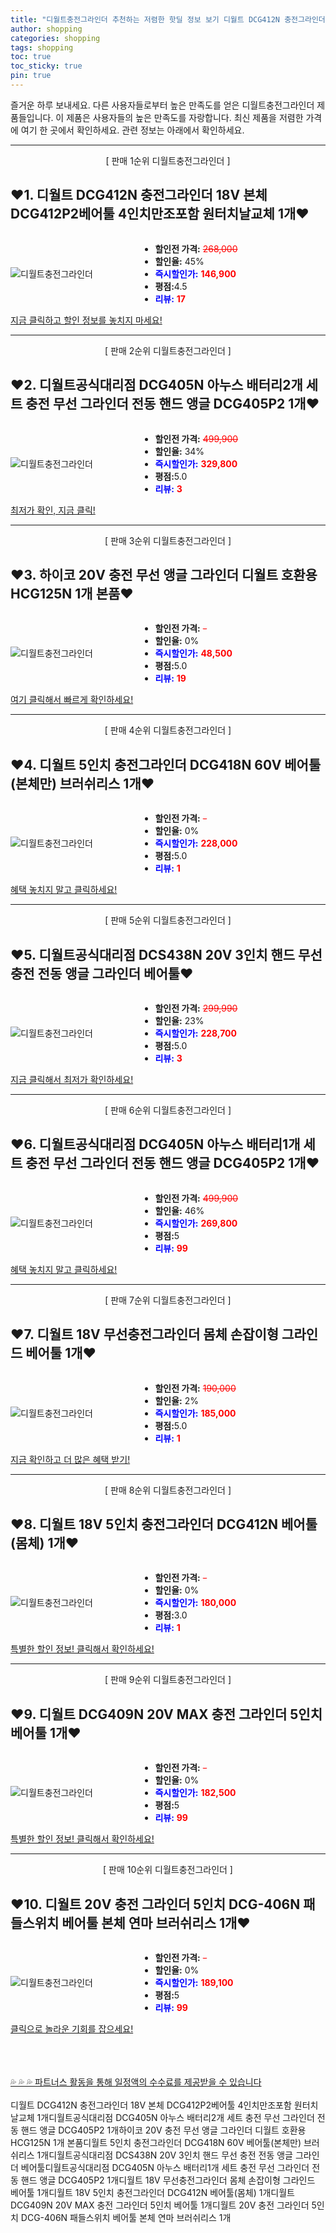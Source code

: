 ```yaml
---
title: "디월트충전그라인더 추천하는 저렴한 핫딜 정보 보기 디월트 DCG412N 충전그라인더 18V 본체"
author: shopping
categories: shopping
tags: shopping
toc: true
toc_sticky: true
pin: true
---
```

즐거운 하루 보내세요. 다른 사용자들로부터 높은 만족도를 얻은 디월트충전그라인더 제품들입니다. 이 제품은 사용자들의 높은 만족도를 자랑합니다. 최신 제품을 저렴한 가격에 여기 한 곳에서 확인하세요. 관련 정보는 아래에서 확인하세요.

---
<p class="toplist" style="margin: 0 auto; display: block; width: fit-content;">[ 판매 1순위 디월트충전그라인더 ]</p>

<h2><strong>❤️1. 디월트 DCG412N 충전그라인더 18V 본체 DCG412P2베어툴 4인치만조포함 원터치날교체 1개❤️</strong></h2>

<div style="display: flex; align-items: center;">
    <div style="flex: 0.4;">
        <img src="https://thumbnail10.coupangcdn.com/thumbnails/remote/230x230ex/image/vendor_inventory/c2d8/65eb3d5062a15d794e388215c544642542b838779463c6c06087e30c9dc8.jpg" alt="디월트충전그라인더" style="max-width: 100%;">
    </div>
    <div style="flex: 0.6; margin-left: 10px;">
        <ul>
            <li><strong>할인전 가격:</strong> <del style="color: red;">268,000</del></li>
            <li><strong>할인율:</strong> 45%</li>
            <li><span style='color:blue'><strong>즉시할인가:</strong></span> <span style='color:red'><strong>146,900</strong></span></li>
            <li><strong>평점:</strong>4.5</li>
            <li><span style='color:blue'><strong>리뷰:</strong></span> <span style='color:red'><strong>17</strong></span></li>
        </ul>
    </div>
</div>
<div class="center">
    <a href="https://selin100587001.github.io?lptag=AF9450613&subid=githubio&pageKey=6714223903&traceid=V0-153&itemId=15597242810&vendorItemId=4417213894" class="myButton">
        지금 클릭하고 할인 정보를 놓치지 마세요!
    </a>
</div>


---
<p class="toplist" style="margin: 0 auto; display: block; width: fit-content;">[ 판매 2순위 디월트충전그라인더 ]</p>

<h2><strong>❤️2. 디월트공식대리점 DCG405N 아누스 배터리2개 세트 충전 무선 그라인더 전동 핸드 앵글 DCG405P2 1개❤️</strong></h2>

<div style="display: flex; align-items: center;">
    <div style="flex: 0.4;">
        <img src="https://thumbnail9.coupangcdn.com/thumbnails/remote/230x230ex/image/vendor_inventory/c2d3/8895ad42e4efa4e7fb1b7c18fd74337eee3a6be1f924bd46f2e8e72eb839.jpg" alt="디월트충전그라인더" style="max-width: 100%;">
    </div>
    <div style="flex: 0.6; margin-left: 10px;">
        <ul>
            <li><strong>할인전 가격:</strong> <del style="color: red;">499,900</del></li>
            <li><strong>할인율:</strong> 34%</li>
            <li><span style='color:blue'><strong>즉시할인가:</strong></span> <span style='color:red'><strong>329,800</strong></span></li>
            <li><strong>평점:</strong>5.0</li>
            <li><span style='color:blue'><strong>리뷰:</strong></span> <span style='color:red'><strong>3</strong></span></li>
        </ul>
    </div>
</div>
<div class="center">
    <a href="https://selin100587001.github.io?lptag=AF9450613&subid=githubio&pageKey=8019540781&traceid=V0-153&itemId=22407503888&vendorItemId=89452369508" class="myButton">
        최저가 확인, 지금 클릭!
    </a>
</div>


---
<p class="toplist" style="margin: 0 auto; display: block; width: fit-content;">[ 판매 3순위 디월트충전그라인더 ]</p>

<h2><strong>❤️3. 하이코 20V 충전 무선 앵글 그라인더 디월트 호환용 HCG125N 1개 본품❤️</strong></h2>

<div style="display: flex; align-items: center;">
    <div style="flex: 0.4;">
        <img src="https://thumbnail10.coupangcdn.com/thumbnails/remote/230x230ex/image/vendor_inventory/9695/8729c4e3d96a4f568fa5be0262be50de95074a766857575ad48b9c1a82e6.jpg" alt="디월트충전그라인더" style="max-width: 100%;">
    </div>
    <div style="flex: 0.6; margin-left: 10px;">
        <ul>
            <li><strong>할인전 가격:</strong> <del style="color: red;">-</del></li>
            <li><strong>할인율:</strong> 0%</li>
            <li><span style='color:blue'><strong>즉시할인가:</strong></span> <span style='color:red'><strong>48,500</strong></span></li>
            <li><strong>평점:</strong>5.0</li>
            <li><span style='color:blue'><strong>리뷰:</strong></span> <span style='color:red'><strong>19</strong></span></li>
        </ul>
    </div>
</div>
<div class="center">
    <a href="https://selin100587001.github.io?lptag=AF9450613&subid=githubio&pageKey=7893033756&traceid=V0-153&itemId=21614031195&vendorItemId=88665144713" class="myButton">
        여기 클릭해서 빠르게 확인하세요!
    </a>
</div>


---
<p class="toplist" style="margin: 0 auto; display: block; width: fit-content;">[ 판매 4순위 디월트충전그라인더 ]</p>

<h2><strong>❤️4. 디월트 5인치 충전그라인더 DCG418N 60V 베어툴(본체만) 브러쉬리스 1개❤️</strong></h2>

<div style="display: flex; align-items: center;">
    <div style="flex: 0.4;">
        <img src="https://thumbnail6.coupangcdn.com/thumbnails/remote/230x230ex/image/vendor_inventory/e238/d82d172524570e80fd326958f5e7bbb1ed3dfed18869c4c3379af6188b30.png" alt="디월트충전그라인더" style="max-width: 100%;">
    </div>
    <div style="flex: 0.6; margin-left: 10px;">
        <ul>
            <li><strong>할인전 가격:</strong> <del style="color: red;">-</del></li>
            <li><strong>할인율:</strong> 0%</li>
            <li><span style='color:blue'><strong>즉시할인가:</strong></span> <span style='color:red'><strong>228,000</strong></span></li>
            <li><strong>평점:</strong>5.0</li>
            <li><span style='color:blue'><strong>리뷰:</strong></span> <span style='color:red'><strong>1</strong></span></li>
        </ul>
    </div>
</div>
<div class="center">
    <a href="https://selin100587001.github.io?lptag=AF9450613&subid=githubio&pageKey=2250725957&traceid=V0-153&itemId=3847526142&vendorItemId=90188637972" class="myButton">
        혜택 놓치지 말고 클릭하세요!
    </a>
</div>


---
<p class="toplist" style="margin: 0 auto; display: block; width: fit-content;">[ 판매 5순위 디월트충전그라인더 ]</p>

<h2><strong>❤️5. 디월트공식대리점 DCS438N 20V 3인치 핸드 무선 충전 전동 앵글 그라인더 베어툴❤️</strong></h2>

<div style="display: flex; align-items: center;">
    <div style="flex: 0.4;">
        <img src="https://thumbnail8.coupangcdn.com/thumbnails/remote/230x230ex/image/vendor_inventory/911e/6f01c1fcede8733ed53980525973687099d53692c11681b2a2ffbad71cd8.jpg" alt="디월트충전그라인더" style="max-width: 100%;">
    </div>
    <div style="flex: 0.6; margin-left: 10px;">
        <ul>
            <li><strong>할인전 가격:</strong> <del style="color: red;">299,990</del></li>
            <li><strong>할인율:</strong> 23%</li>
            <li><span style='color:blue'><strong>즉시할인가:</strong></span> <span style='color:red'><strong>228,700</strong></span></li>
            <li><strong>평점:</strong>5.0</li>
            <li><span style='color:blue'><strong>리뷰:</strong></span> <span style='color:red'><strong>3</strong></span></li>
        </ul>
    </div>
</div>
<div class="center">
    <a href="https://selin100587001.github.io?lptag=AF9450613&subid=githubio&pageKey=7212639351&traceid=V0-153&itemId=18256976013&vendorItemId=85403569809" class="myButton">
        지금 클릭해서 최저가 확인하세요!
    </a>
</div>


---
<p class="toplist" style="margin: 0 auto; display: block; width: fit-content;">[ 판매 6순위 디월트충전그라인더 ]</p>

<h2><strong>❤️6. 디월트공식대리점 DCG405N 아누스 배터리1개 세트 충전 무선 그라인더 전동 핸드 앵글 DCG405P2 1개❤️</strong></h2>

<div style="display: flex; align-items: center;">
    <div style="flex: 0.4;">
        <img src="https://thumbnail6.coupangcdn.com/thumbnails/remote/230x230ex/image/vendor_inventory/3b20/b3d3e48147aa611db678273e26e5c6889307cd0c3ec252e7d6376f88d406.jpg" alt="디월트충전그라인더" style="max-width: 100%;">
    </div>
    <div style="flex: 0.6; margin-left: 10px;">
        <ul>
            <li><strong>할인전 가격:</strong> <del style="color: red;">499,900</del></li>
            <li><strong>할인율:</strong> 46%</li>
            <li><span style='color:blue'><strong>즉시할인가:</strong></span> <span style='color:red'><strong>269,800</strong></span></li>
            <li><strong>평점:</strong>5</li>
            <li><span style='color:blue'><strong>리뷰:</strong></span> <span style='color:red'><strong>99</strong></span></li>
        </ul>
    </div>
</div>
<div class="center">
    <a href="https://selin100587001.github.io?lptag=AF9450613&subid=githubio&pageKey=8024381686&traceid=V0-153&itemId=22425016022&vendorItemId=89452296771" class="myButton">
        혜택 놓치지 말고 클릭하세요!
    </a>
</div>


---
<p class="toplist" style="margin: 0 auto; display: block; width: fit-content;">[ 판매 7순위 디월트충전그라인더 ]</p>

<h2><strong>❤️7. 디월트 18V 무선충전그라인더 몸체 손잡이형 그라인드 베어툴 1개❤️</strong></h2>

<div style="display: flex; align-items: center;">
    <div style="flex: 0.4;">
        <img src="https://thumbnail6.coupangcdn.com/thumbnails/remote/230x230ex/image/vendor_inventory/9f07/bd82c3c9be0c300fce05a6cd3e93209e822bb14cb2138f26a70ba4a7542d.jpg" alt="디월트충전그라인더" style="max-width: 100%;">
    </div>
    <div style="flex: 0.6; margin-left: 10px;">
        <ul>
            <li><strong>할인전 가격:</strong> <del style="color: red;">190,000</del></li>
            <li><strong>할인율:</strong> 2%</li>
            <li><span style='color:blue'><strong>즉시할인가:</strong></span> <span style='color:red'><strong>185,000</strong></span></li>
            <li><strong>평점:</strong>5.0</li>
            <li><span style='color:blue'><strong>리뷰:</strong></span> <span style='color:red'><strong>1</strong></span></li>
        </ul>
    </div>
</div>
<div class="center">
    <a href="https://selin100587001.github.io?lptag=AF9450613&subid=githubio&pageKey=7514673131&traceid=V0-153&itemId=20072359088&vendorItemId=74517116154" class="myButton">
        지금 확인하고 더 많은 혜택 받기!
    </a>
</div>


---
<p class="toplist" style="margin: 0 auto; display: block; width: fit-content;">[ 판매 8순위 디월트충전그라인더 ]</p>

<h2><strong>❤️8. 디월트 18V 5인치 충전그라인더 DCG412N 베어툴(몸체) 1개❤️</strong></h2>

<div style="display: flex; align-items: center;">
    <div style="flex: 0.4;">
        <img src="https://thumbnail7.coupangcdn.com/thumbnails/remote/230x230ex/image/vendor_inventory/cfec/70d9097bc61e2bf4e70f278202c0c14329dc0b6e33a2abd8da5633a8ceda.jpg" alt="디월트충전그라인더" style="max-width: 100%;">
    </div>
    <div style="flex: 0.6; margin-left: 10px;">
        <ul>
            <li><strong>할인전 가격:</strong> <del style="color: red;">-</del></li>
            <li><strong>할인율:</strong> 0%</li>
            <li><span style='color:blue'><strong>즉시할인가:</strong></span> <span style='color:red'><strong>180,000</strong></span></li>
            <li><strong>평점:</strong>3.0</li>
            <li><span style='color:blue'><strong>리뷰:</strong></span> <span style='color:red'><strong>1</strong></span></li>
        </ul>
    </div>
</div>
<div class="center">
    <a href="https://selin100587001.github.io?lptag=AF9450613&subid=githubio&pageKey=6291382777&traceid=V0-153&itemId=12964441269&vendorItemId=80228538795" class="myButton">
        특별한 할인 정보! 클릭해서 확인하세요!
    </a>
</div>


---
<p class="toplist" style="margin: 0 auto; display: block; width: fit-content;">[ 판매 9순위 디월트충전그라인더 ]</p>

<h2><strong>❤️9. 디월트 DCG409N 20V MAX 충전 그라인더 5인치 베어툴 1개❤️</strong></h2>

<div style="display: flex; align-items: center;">
    <div style="flex: 0.4;">
        <img src="https://thumbnail10.coupangcdn.com/thumbnails/remote/230x230ex/image/vendor_inventory/8e5f/4c3302aaabe7985010c78a48c35a13fc29013989dc77d0de8ac0c364af57.jpg" alt="디월트충전그라인더" style="max-width: 100%;">
    </div>
    <div style="flex: 0.6; margin-left: 10px;">
        <ul>
            <li><strong>할인전 가격:</strong> <del style="color: red;">-</del></li>
            <li><strong>할인율:</strong> 0%</li>
            <li><span style='color:blue'><strong>즉시할인가:</strong></span> <span style='color:red'><strong>182,500</strong></span></li>
            <li><strong>평점:</strong>5</li>
            <li><span style='color:blue'><strong>리뷰:</strong></span> <span style='color:red'><strong>99</strong></span></li>
        </ul>
    </div>
</div>
<div class="center">
    <a href="https://selin100587001.github.io?lptag=AF9450613&subid=githubio&pageKey=6865930913&traceid=V0-153&itemId=16410443244&vendorItemId=83601476520" class="myButton">
        특별한 할인 정보! 클릭해서 확인하세요!
    </a>
</div>


---
<p class="toplist" style="margin: 0 auto; display: block; width: fit-content;">[ 판매 10순위 디월트충전그라인더 ]</p>

<h2><strong>❤️10. 디월트 20V 충전 그라인더 5인치 DCG-406N 패들스위치 베어툴 본체 연마 브러쉬리스 1개❤️</strong></h2>

<div style="display: flex; align-items: center;">
    <div style="flex: 0.4;">
        <img src="https://thumbnail9.coupangcdn.com/thumbnails/remote/230x230ex/image/vendor_inventory/ce9a/2d24d81d2063eb0472227d9c22cc23913e3bbf7cb2f82aba5da487e130f8.jpg" alt="디월트충전그라인더" style="max-width: 100%;">
    </div>
    <div style="flex: 0.6; margin-left: 10px;">
        <ul>
            <li><strong>할인전 가격:</strong> <del style="color: red;">-</del></li>
            <li><strong>할인율:</strong> 0%</li>
            <li><span style='color:blue'><strong>즉시할인가:</strong></span> <span style='color:red'><strong>189,100</strong></span></li>
            <li><strong>평점:</strong>5</li>
            <li><span style='color:blue'><strong>리뷰:</strong></span> <span style='color:red'><strong>99</strong></span></li>
        </ul>
    </div>
</div>
<div class="center">
    <a href="https://selin100587001.github.io?lptag=AF9450613&subid=githubio&pageKey=6859347281&traceid=V0-153&itemId=16370448182&vendorItemId=83561970594" class="myButton">
        클릭으로 놀라운 기회를 잡으세요!
    </a>
</div>

<br><br><br>[💦 💦 💦 파트너스 활동을 통해 일정액의 수수료를 제공받을 수 있습니다](https://link.coupang.com/a/bcpT2c)<br><br>디월트 DCG412N 충전그라인더 18V 본체 DCG412P2베어툴 4인치만조포함 원터치날교체 1개디월트공식대리점 DCG405N 아누스 배터리2개 세트 충전 무선 그라인더 전동 핸드 앵글 DCG405P2 1개하이코 20V 충전 무선 앵글 그라인더 디월트 호환용 HCG125N 1개 본품디월트 5인치 충전그라인더 DCG418N 60V 베어툴(본체만) 브러쉬리스 1개디월트공식대리점 DCS438N 20V 3인치 핸드 무선 충전 전동 앵글 그라인더 베어툴디월트공식대리점 DCG405N 아누스 배터리1개 세트 충전 무선 그라인더 전동 핸드 앵글 DCG405P2 1개디월트 18V 무선충전그라인더 몸체 손잡이형 그라인드 베어툴 1개디월트 18V 5인치 충전그라인더 DCG412N 베어툴(몸체) 1개디월트 DCG409N 20V MAX 충전 그라인더 5인치 베어툴 1개디월트 20V 충전 그라인더 5인치 DCG-406N 패들스위치 베어툴 본체 연마 브러쉬리스 1개